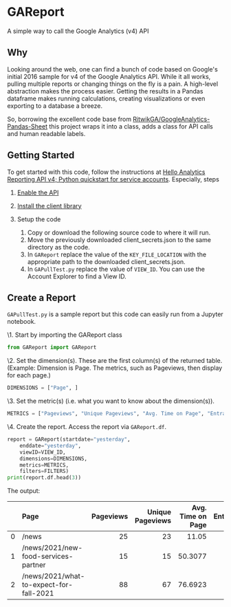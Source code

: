 # GAReport
A simple way to call the Google Analytics (v4) API

##  Why

Looking around the web, one can find a bunch of code based on Google's initial 2016 sample for v4 of the Google Analytics API.
While it all works, pulling multiple reports or changing things on the fly is a pain.
A high-level abstraction makes the process easier.
Getting the results in a Pandas dataframe makes running calculations, creating visualizations or even exporting to a database a breeze.

So, borrowing the excellent code base from [RitwikGA/GoogleAnalytics-Pandas-Sheet](https://github.com/RitwikGA/GoogleAnalytics-Pandas-Sheet/blob/master/gaExport.py "GoogleAnalytics-Pandas-Sheet/gaExport.py at master · RitwikGA/GoogleAnalytics-Pandas-Sheet · GitHub") this project wraps it into a class, adds a class for API calls and human readable labels.

##  Getting Started

To get started with this code, follow the instructions at [Hello Analytics Reporting API v4; Python quickstart for service accounts](https://developers.google.com/analytics/devguides/reporting/core/v4/quickstart/service-py "Hello Analytics Reporting API v4; Python quickstart for service accounts").
Especially, steps
1. [Enable the API](https://developers.google.com/analytics/devguides/reporting/core/v4/quickstart/service-py#1_enable_the_api "Hello Analytics Reporting API v4; Python quickstart for service accounts")

2. [Install the client library](https://developers.google.com/analytics/devguides/reporting/core/v4/quickstart/service-py#2_install_the_client_library "Hello Analytics Reporting API v4; Python quickstart for service accounts")

3. Setup the code
	1. Copy or download the following source code to where it will run.
	1. Move the previously downloaded client_secrets.json to the same directory as the code.
	1. In `GAReport` replace the value of the `KEY_FILE_LOCATION` with the appropriate path to the downloaded client_secrets.json.
	1. In `GAPullTest.py`  replace the value of `VIEW_ID`. You can use the Account Explorer to find a View ID.


##  Create a Report

`GAPullTest.py` is a sample report but this code can easily run from a Jupyter notebook.

\1. Start by importing the GAReport class

```python
from GAReport import GAReport
```

\2. Set the dimension(s). These are the first column(s) of the returned table. 
	(Example: Dimension is Page.
	The metrics, such as Pageviews, then display for each page.) 

```python
DIMENSIONS = ["Page", ]
```

\3. Set the metric(s) (i.e. what you want to know about the dimension(s)).

```python
METRICS = ["Pageviews", "Unique Pageviews", "Avg. Time on Page", "Entrances", "Bounce Rate", "% Exit", "Page Value"]
```

\4. Create the report.
	Access the report via `GAReport.df`.

```python
report = GAReport(startdate="yesterday", 
	enddate="yesterday", 
	viewID=VIEW_ID, 
	dimensions=DIMENSIONS, 
	metrics=METRICS, 
	filters=FILTERS)
print(report.df.head(3))
```

The output:

|     | Page                                                                                                                  | Pageviews | Unique Pageviews | Avg. Time on Page | Entrances | Bounce Rate |  % Exit | Page Value |
| ---:|:--------------------------------------------------------------------------------------------------------------------- | ---------:| ----------------:| -----------------:| ---------:| -----------:| -------:| ----------:|
|   0 | /news                                                                                                  |        25 |               23 |             11.05 |         0 |           0 |      20 |    33.6957 |
|   1 | /news/2021/new-food-services-partner                                                            |        15 |               15 |           50.3077 |         1 |         100 | 13.3333 |          0 |
|   2 | /news/2021/what-to-expect-for-fall-2021                                                                |        88 |               67 |           76.6923 |         5 |         100 | 26.1364 |    11.5672 |
